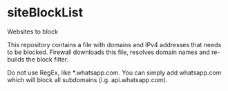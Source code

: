 # siteBlockList
Websites to block

This repository contains a file with domains and IPv4 addresses that needs to be blocked.
Firewall downloads this file, resolves domain names and re-builds the block filter.

Do not use RegEx, like *.whatsapp.com. You can simply add whatsapp.com which will block all subdomains (i.g. api.whatsapp.com).